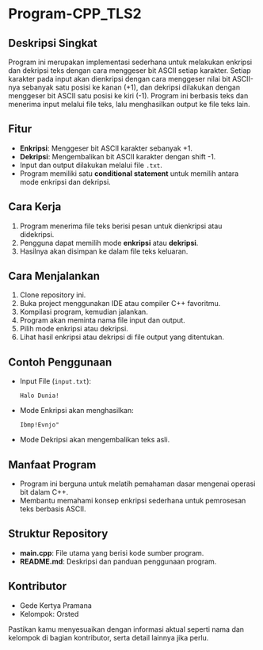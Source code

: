 # Program-CPP_TLS2

## Deskripsi Singkat
Program ini merupakan implementasi sederhana untuk melakukan enkripsi dan dekripsi teks dengan cara menggeser bit ASCII setiap karakter. Setiap karakter pada input akan dienkripsi dengan cara menggeser nilai bit ASCII-nya sebanyak satu posisi ke kanan (+1), dan dekripsi dilakukan dengan menggeser bit ASCII satu posisi ke kiri (-1). Program ini berbasis teks dan menerima input melalui file teks, lalu menghasilkan output ke file teks lain.

## Fitur
- **Enkripsi**: Menggeser bit ASCII karakter sebanyak +1.
- **Dekripsi**: Mengembalikan bit ASCII karakter dengan shift -1.
- Input dan output dilakukan melalui file `.txt`.
- Program memiliki satu **conditional statement** untuk memilih antara mode enkripsi dan dekripsi.

## Cara Kerja
1. Program menerima file teks berisi pesan untuk dienkripsi atau didekripsi.
2. Pengguna dapat memilih mode **enkripsi** atau **dekripsi**.
3. Hasilnya akan disimpan ke dalam file teks keluaran.

## Cara Menjalankan
1. Clone repository ini.
2. Buka project menggunakan IDE atau compiler C++ favoritmu.
3. Kompilasi program, kemudian jalankan.
4. Program akan meminta nama file input dan output.
5. Pilih mode enkripsi atau dekripsi.
6. Lihat hasil enkripsi atau dekripsi di file output yang ditentukan.

## Contoh Penggunaan
- Input File (`input.txt`):
  ```
  Halo Dunia!
  ```
- Mode Enkripsi akan menghasilkan:
  ```
  Ibmp!Evnjo"
  ```
- Mode Dekripsi akan mengembalikan teks asli.

## Manfaat Program
- Program ini berguna untuk melatih pemahaman dasar mengenai operasi bit dalam C++.
- Membantu memahami konsep enkripsi sederhana untuk pemrosesan teks berbasis ASCII.
  
## Struktur Repository
- **main.cpp**: File utama yang berisi kode sumber program.
- **README.md**: Deskripsi dan panduan penggunaan program.

## Kontributor
- Gede Kertya Pramana
- Kelompok: Orsted



Pastikan kamu menyesuaikan dengan informasi aktual seperti nama dan kelompok di bagian kontributor, serta detail lainnya jika perlu.
